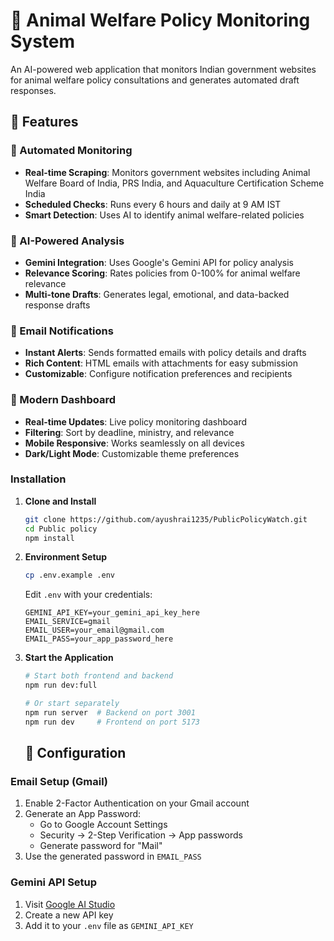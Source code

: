 # 🐾 Animal Welfare Policy Monitoring System

An AI-powered web application that monitors Indian government websites for animal welfare policy consultations and generates automated draft responses.

## 🌟 Features

### 🤖 Automated Monitoring
- **Real-time Scraping**: Monitors government websites including Animal Welfare Board of India, PRS India, and Aquaculture Certification Scheme India
- **Scheduled Checks**: Runs every 6 hours and daily at 9 AM IST
- **Smart Detection**: Uses AI to identify animal welfare-related policies

### 🧠 AI-Powered Analysis
- **Gemini Integration**: Uses Google's Gemini API for policy analysis
- **Relevance Scoring**: Rates policies from 0-100% for animal welfare relevance
- **Multi-tone Drafts**: Generates legal, emotional, and data-backed response drafts

### 📧 Email Notifications
- **Instant Alerts**: Sends formatted emails with policy details and drafts
- **Rich Content**: HTML emails with attachments for easy submission
- **Customizable**: Configure notification preferences and recipients

### 🎨 Modern Dashboard
- **Real-time Updates**: Live policy monitoring dashboard
- **Filtering**: Sort by deadline, ministry, and relevance
- **Mobile Responsive**: Works seamlessly on all devices
- **Dark/Light Mode**: Customizable theme preferences

### Installation

1. **Clone and Install**
   ```bash
   git clone https://github.com/ayushrai1235/PublicPolicyWatch.git
   cd Public policy
   npm install
   ```

2. **Environment Setup**
   ```bash
   cp .env.example .env
   ```
   
   Edit `.env` with your credentials:
   ```env
   GEMINI_API_KEY=your_gemini_api_key_here
   EMAIL_SERVICE=gmail
   EMAIL_USER=your_email@gmail.com
   EMAIL_PASS=your_app_password_here
   ```

3. **Start the Application**
   ```bash
   # Start both frontend and backend
   npm run dev:full
   
   # Or start separately
   npm run server  # Backend on port 3001
   npm run dev     # Frontend on port 5173
   ```
   ## 🔧 Configuration

### Email Setup (Gmail)
1. Enable 2-Factor Authentication on your Gmail account
2. Generate an App Password:
   - Go to Google Account Settings
   - Security → 2-Step Verification → App passwords
   - Generate password for "Mail"
3. Use the generated password in `EMAIL_PASS`

### Gemini API Setup
1. Visit [Google AI Studio](https://makersuite.google.com/app/apikey)
2. Create a new API key
3. Add it to your `.env` file as `GEMINI_API_KEY`
